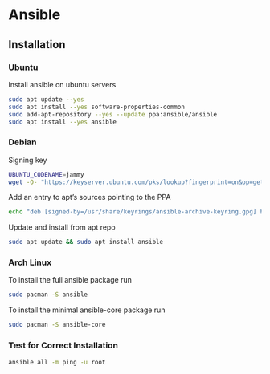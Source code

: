 # Ansible

## Installation

### Ubuntu

Install ansible on ubuntu servers

```bash
sudo apt update --yes
sudo apt install --yes software-properties-common
sudo add-apt-repository --yes --update ppa:ansible/ansible
sudo apt install --yes ansible
```

### Debian

Signing key

```bash
UBUNTU_CODENAME=jammy
wget -O- "https://keyserver.ubuntu.com/pks/lookup?fingerprint=on&op=get&search=0x6125E2A8C77F2818FB7BD15B93C4A3FD7BB9C367" | sudo gpg --dearmour -o /usr/share/keyrings/ansible-archive-keyring.gpg
```

Add an entry to apt’s sources pointing to the PPA

```bash
echo "deb [signed-by=/usr/share/keyrings/ansible-archive-keyring.gpg] http://ppa.launchpad.net/ansible/ansible/ubuntu $UBUNTU_CODENAME main" | sudo tee /etc/apt/sources.list.d/ansible.list
```

Update and install from apt repo

```bash
sudo apt update && sudo apt install ansible
```

### Arch Linux

To install the full ansible package run

```bash
sudo pacman -S ansible
```

To install the minimal ansible-core package run

```bash
sudo pacman -S ansible-core
```

### Test for Correct Installation

```bash
ansible all -m ping -u root
```
